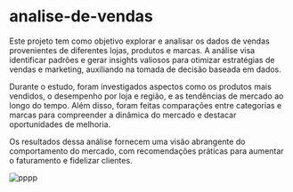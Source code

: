 # analise-de-vendas

Este projeto tem como objetivo explorar e analisar os dados de vendas provenientes de diferentes lojas, produtos e marcas. A análise visa identificar padrões e gerar insights valiosos para otimizar estratégias de vendas e marketing, auxiliando na tomada de decisão baseada em dados.

Durante o estudo, foram investigados aspectos como os produtos mais vendidos, o desempenho por loja e região, e as tendências de mercado ao longo do tempo. Além disso, foram feitas comparações entre categorias e marcas para compreender a dinâmica do mercado e destacar oportunidades de melhoria.

Os resultados dessa análise fornecem uma visão abrangente do comportamento do mercado, com recomendações práticas para aumentar o faturamento e fidelizar clientes.

![pppp](https://github.com/user-attachments/assets/f0083904-c845-49d4-98b1-72b2a4dfe432)
